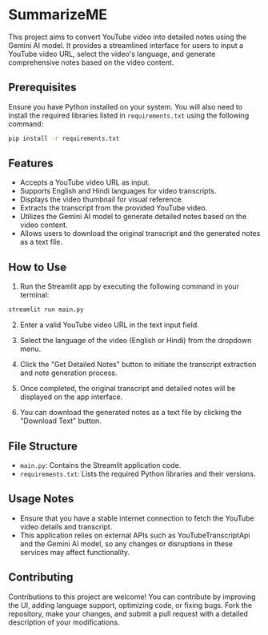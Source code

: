 # SummarizeME

This project aims to convert YouTube video into detailed notes using the Gemini AI model. It provides a streamlined interface for users to input a YouTube video URL, select the video's language, and generate comprehensive notes based on the video content.

## Prerequisites

Ensure you have Python installed on your system. You will also need to install the required libraries listed in `requirements.txt` using the following command:

```bash
pip install -r requirements.txt
```

## Features

- Accepts a YouTube video URL as input.
- Supports English and Hindi languages for video transcripts.
- Displays the video thumbnail for visual reference.
- Extracts the transcript from the provided YouTube video.
- Utilizes the Gemini AI model to generate detailed notes based on the video content.
- Allows users to download the original transcript and the generated notes as a text file.

## How to Use

1. Run the Streamlit app by executing the following command in your terminal:

```bash
streamlit run main.py
```

2. Enter a valid YouTube video URL in the text input field.

3. Select the language of the video (English or Hindi) from the dropdown menu.

4. Click the "Get Detailed Notes" button to initiate the transcript extraction and note generation process.

5. Once completed, the original transcript and detailed notes will be displayed on the app interface.

6. You can download the generated notes as a text file by clicking the "Download Text" button.

## File Structure

- `main.py`: Contains the Streamlit application code.
- `requirements.txt`: Lists the required Python libraries and their versions.

## Usage Notes

- Ensure that you have a stable internet connection to fetch the YouTube video details and transcript.
- This application relies on external APIs such as YouTubeTranscriptApi and the Gemini AI model, so any changes or disruptions in these services may affect functionality.

## Contributing

Contributions to this project are welcome! You can contribute by improving the UI, adding language support, optimizing code, or fixing bugs. Fork the repository, make your changes, and submit a pull request with a detailed description of your modifications.
